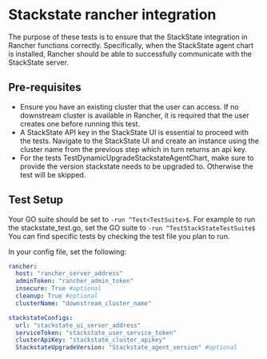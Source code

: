 # Stackstate rancher integration
The purpose of these tests is to ensure that the StackState integration in Rancher functions correctly. Specifically, when the StackState agent chart is installed, Rancher should be able to successfully communicate with the StackState server.

## Pre-requisites

- Ensure you have an existing cluster that the user can access. If no downstream cluster is available in Rancher, it is required that the user creates one before running this test.
- A StackState API key in the StackState UI is essential to proceed with the tests. Navigate to the StackState UI and create an instance using the cluster name from the previous step which in turn returns an api key.
- For the tests TestDynamicUpgradeStackstateAgentChart, make sure to provide the version stackstate needs to be upgraded to. Otherwise the test will be skipped.

## Test Setup

Your GO suite should be set to `-run ^Test<TestSuite>$`. For example to run the stackstate_test.go, set the GO suite to `-run ^TestStackStateTestSuite$` You can find specific tests by checking the test file you plan to run.


In your config file, set the following:

```yaml
rancher: 
  host: "rancher_server_address"
  adminToken: "rancher_admin_token"
  insecure: True #optional
  cleanup: True #optional
  clusterName: "downstream_cluster_name"

stackstateConfigs: 
  url: "stackstate_ui_server_address"
  serviceToken: "stackstate_user_service_token"
  clusterApiKey: "stackstate_cluster_apikey"
  StackstateUpgradeVersion: "Stackstate_agent_version" #optional
```

